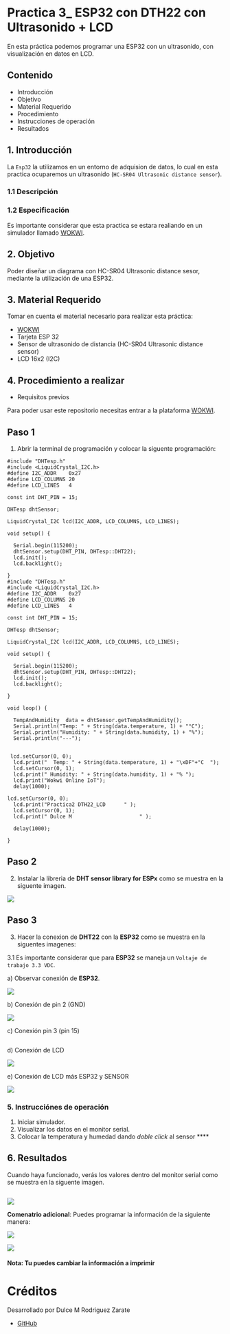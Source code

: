# Practica 3_ ESP32 con DTH22 con Ultrasonido + LCD


En esta práctica podemos programar una ESP32 con un ultrasonido, con visualización en datos en LCD.

## Contenido 

- Introducción 
- Objetivo
- Material Requerido
- Procedimiento 
- Instrucciones de operación 
- Resultados 



## 1. Introducción

La ```Esp32``` la utilizamos en un entorno de adquision de datos, lo cual en esta practica ocuparemos un ultrasonido (```HC-SR04 Ultrasonic distance sensor```).
### 1.1 Descripción
  
 
 ### 1.2 Especificación 
 Es importante considerar que esta practica se estara realiando en un simulador llamado [WOKWI](https://https://wokwi.com/).

## 2. Objetivo 

Poder diseñar un diagrama con HC-SR04 Ultrasonic distance sesor, mediante la utilización de una ESP32.


## 3. Material Requerido

Tomar en cuenta el material necesario para realizar esta práctica:

- [WOKWI](https://https://wokwi.com/)
- Tarjeta ESP 32
- Sensor de ultrasonido de distancia 
  (HC-SR04 Ultrasonic distance sensor)
- LCD 16x2 (I2C)



## 4. Procedimiento a realizar 

 - Requisitos previos

Para poder usar este repositorio necesitas entrar a la plataforma [WOKWI](https://https://wokwi.com/).


## Paso 1 

1. Abrir la terminal de programación y colocar la siguente programación:

```
#include "DHTesp.h"
#include <LiquidCrystal_I2C.h>
#define I2C_ADDR    0x27
#define LCD_COLUMNS 20
#define LCD_LINES   4

const int DHT_PIN = 15;

DHTesp dhtSensor;

LiquidCrystal_I2C lcd(I2C_ADDR, LCD_COLUMNS, LCD_LINES);

void setup() {

  Serial.begin(115200);
  dhtSensor.setup(DHT_PIN, DHTesp::DHT22);
  lcd.init();
  lcd.backlight();

}
#include "DHTesp.h"
#include <LiquidCrystal_I2C.h>
#define I2C_ADDR    0x27
#define LCD_COLUMNS 20
#define LCD_LINES   4

const int DHT_PIN = 15;

DHTesp dhtSensor;

LiquidCrystal_I2C lcd(I2C_ADDR, LCD_COLUMNS, LCD_LINES);

void setup() {

  Serial.begin(115200);
  dhtSensor.setup(DHT_PIN, DHTesp::DHT22);
  lcd.init();
  lcd.backlight();

}

void loop() {

  TempAndHumidity  data = dhtSensor.getTempAndHumidity();
  Serial.println("Temp: " + String(data.temperature, 1) + "°C");
  Serial.println("Humidity: " + String(data.humidity, 1) + "%");
  Serial.println("---");
  
  
 lcd.setCursor(0, 0);
  lcd.print("  Temp: " + String(data.temperature, 1) + "\xDF"+"C  ");
  lcd.setCursor(0, 1);
  lcd.print(" Humidity: " + String(data.humidity, 1) + "% ");
  lcd.print("Wokwi Online IoT");
  delay(1000);

lcd.setCursor(0, 0);
  lcd.print("Practica2 DTH22_LCD      " );
  lcd.setCursor(0, 1);
  lcd.print(" Dulce M                      " );

  delay(1000);

}
```


## Paso 2 

2. Instalar la libreria de **DHT sensor library for ESPx** como se muestra en la siguente imagen.

![](https://github.com/DulceMRZ/PRACTICA3_ESP32_ULTRASONIDO_LCD/blob/main/PRACTICA%203%20ESP32%20ULTRASONIDO%20+%20LCD%20-%20Wokwi%20ESP32,%20STM32,%20Arduino%20Simulator%20-%20Google%20Chrome%2010_06_2023%2009_05_53%20a.%20m..png?raw=true)

## Paso 3

3. Hacer la conexion de **DHT22** con la **ESP32** como se muestra en la siguentes imagenes:

3.1 Es importante considerar que para **ESP32** se maneja un ```Voltaje de trabajo 3.3 VDC```. 

a) Observar conexión de  **ESP32**. 

![](https://github.com/DiegoJm10/PracticaESP32conULTRASONICO/blob/main/ESP32%20ULTRASONICO%20-%20Wokwi%20ESP32,%20STM32,%20Arduino%20Simulator%20-%20Google%20Chrome%2009_06_2023%2008_32_06%20a.%20m..png?raw=true)

b) Conexión de pin 2 (GND) 


![](e)

c) Conexión pin 3 (pin 15) 


![]()

d) Conexión de LCD 


![](https://github.com/DulceMRZ/PRACTICA_2_DHT22_CON_LCD/blob/main/Captura3.PNG?raw=truee)



e) Conexión de LCD más ESP32 y SENSOR

![](https://github.com/DulceMRZ/PRACTICA3_ESP32_ULTRASONIDO_LCD/blob/main/Captura1.PNG?raw=true)



### 5. Instrucciónes de operación

1. Iniciar simulador.
2. Visualizar los datos en el monitor serial.
3. Colocar la temperatura y humedad dando *doble click* al sensor **** 

## 6. Resultados

Cuando haya funcionado, verás los valores dentro del monitor serial como se muestra en la siguente imagen.

![]()

![](https://github.com/DulceMRZ/PRACTICA3_ESP32_ULTRASONIDO_LCD/blob/main/Captura2.PNG?raw=true)
 
 **Comenatrio adicional**: Puedes programar la información de la siguiente manera: 
 
![](https://github.com/DulceMRZ/PRACTICA_2_DHT22_CON_LCD/blob/main/Captura6.PNG?raw=true)


![](https://github.com/DulceMRZ/PRACTICA_2_DHT22_CON_LCD/blob/main/Captura4.PNG?raw=true)

#### Nota: Tu puedes cambiar la información a imprimir


# Créditos

Desarrollado por Dulce M Rodriguez Zarate 

- [GitHub](https://github.com/DulceMRZ)